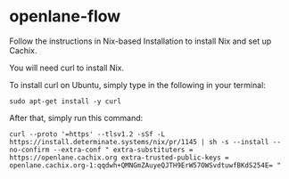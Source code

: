 # openlane-flow

Follow the instructions in Nix-based Installation to install Nix and set up Cachix.

You will need curl to install Nix.

To install curl on Ubuntu, simply type in the following in your terminal:
```
sudo apt-get install -y curl
```
After that, simply run this command:
```
curl --proto '=https' --tlsv1.2 -sSf -L https://install.determinate.systems/nix/pr/1145 | sh -s --install --no-confirm --extra-conf " extra-substituters = https://openlane.cachix.org extra-trusted-public-keys = openlane.cachix.org-1:qqdwh+QMNGmZAuyeQJTH9ErW57OWSvdtuwfBKdS254E= "
```